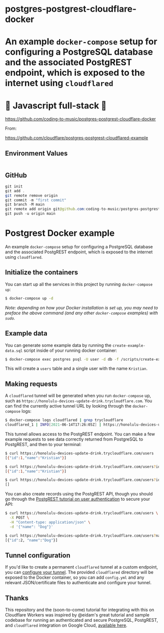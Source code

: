 # postgres-postgrest-cloudflare-docker

# An example `docker-compose` setup for configuring a PostgreSQL database and the associated PostgREST endpoint, which is exposed to the internet using `cloudflared`

# 🚀 Javascript full-stack 🚀

https://github.com/coding-to-music/postgres-postgrest-cloudflare-docker

From:

https://github.com/cloudflare/postgres-postgrest-cloudflared-example

## Environment Values

```java

```

## GitHub

```java
git init
git add .
git remote remove origin
git commit -m "first commit"
git branch -M main
git remote add origin git@github.com:coding-to-music/postgres-postgrest-cloudflare-docker.git
git push -u origin main
```

# Postgrest Docker example

An example `docker-compose` setup for configuring a PostgreSQL database and the associated PostgREST endpoint, which is exposed to the internet using `cloudflared`.

## Initialize the containers

You can start up all the services in this project by running `docker-compose up`:

```sh
$ docker-compose up -d
```

_Note: depending on how your Docker installation is set up, you may need to preface the above command (and any other `docker-compose` examples) with `sudo`._

## Example data

You can generate some example data by running the `create-example-data.sql` script inside of your running docker container:

```sh
$ docker-compose exec postgres psql -U user -d db -f /scripts/create-example-data.sql
```

This will create a `users` table and a single user with the name `Kristian`.

## Making requests

A `cloudflared` tunnel will be generated when you run `docker-compose` up, such as `https://honolulu-devices-update-drink.trycloudflare.com`. You can find the currently active tunnel URL by looking through the `docker-compose` logs:

```sh
$ docker-compose logs cloudflared | grep trycloudflare
cloudflared_1 | INFO[2021-06-14T17:26:05Z] | https://honolulu-devices-update-drink.trycloudflare.com
```

This tunnel allows access to the PostgREST endpoint. You can make a few example requests to see data correctly returned from PostgreSQL to PostgREST, and then to your terminal:

```sh
$ curl https://honolulu-devices-update-drink.trycloudflare.com/users
[{"id":1,"name":"Kristian"}]

$ curl https://honolulu-devices-update-drink.trycloudflare.com/users?id=eq.1
[{"id":1,"name":"Kristian"}]

$ curl https://honolulu-devices-update-drink.trycloudflare.com/users?id=eq.2
[]
```

You can also create records using the PostgREST API, though you should go through the [PostgREST tutorial on user authentication](https://postgrest.org/en/stable/tut1.html) to secure your API:

```sh
$ curl https://honolulu-devices-update-drink.trycloudflare.com/users \
  -X POST \
  -H "Content-type: application/json" \
  -d '{"name": "Dog"}'

$ curl https://honolulu-devices-update-drink.trycloudflare.com/users?name=eq.Dog
[{"id":2, "name":"Dog"}]
```

## Tunnel configuration

If you'd like to create a permanent `cloudflared` tunnel at a custom endpoint, you can [configure your tunnel](https://developers.cloudflare.com/cloudflare-one/connections/connect-apps/configuration/config). The provided `cloudflared` directory will be exposed to the Docker container, so you can add `config.yml` and any relevant JSON/certificate files to authenticate and configure your tunnel.

## Thanks

This repository and the (soon-to-come) tutorial for integrating with this on Cloudflare Workers was inspired by @eidam's great tutorial and sample codebase for running an authenticated and secure PostgreSQL, PostgREST, and `cloudflared` integration on Google Cloud, [available here](https://github.com/cloudflare/argo-tunnel-examples/tree/master/terraform-zerotrust-postgrest-worker).
